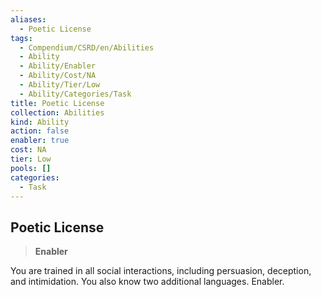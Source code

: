 ```yaml
---
aliases:
  - Poetic License
tags:
  - Compendium/CSRD/en/Abilities
  - Ability
  - Ability/Enabler
  - Ability/Cost/NA
  - Ability/Tier/Low
  - Ability/Categories/Task
title: Poetic License
collection: Abilities
kind: Ability
action: false
enabler: true
cost: NA
tier: Low
pools: []
categories:
  - Task
---
```

## Poetic License  
>**Enabler**
  
You are trained in all social interactions, including persuasion, deception, and intimidation. You also know two additional languages. Enabler.